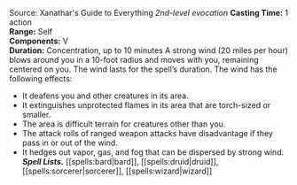 Source: Xanathar's Guide to Everything
*2nd-level evocation*
**Casting Time:** 1 action  
**Range:** Self  
**Components:** V  
**Duration:** Concentration, up to 10 minutes
A strong wind (20 miles per hour) blows around you in a 10-foot radius and moves with you, remaining centered on you. The wind lasts for the spell’s duration.
The wind has the following effects:
* It deafens you and other creatures in its area.
* It extinguishes unprotected flames in its area that are torch-sized or smaller.
* The area is difficult terrain for creatures other than you.
* The attack rolls of ranged weapon attacks have disadvantage if they pass in or out of the wind.
* It hedges out vapor, gas, and fog that can be dispersed by strong wind.
***Spell Lists.*** [[spells:bard|bard]], [[spells:druid|druid]], [[spells:sorcerer|sorcerer]], [[spells:wizard|wizard]]